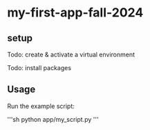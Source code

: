 # my-first-app-fall-2024

## setup

Todo: create & activate a virtual environment

Todo: install packages

## Usage

Run the example script:

'''sh
python app/my_script.py
'''


